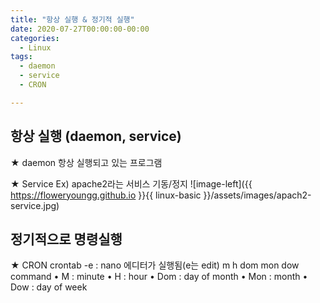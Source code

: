 ```yaml
---
title: "항상 실행 & 정기적 실행"
date: 2020-07-27T00:00:00-00:00
categories:
  - Linux
tags:
  - daemon
  - service
  - CRON

---
```


## 항상 실행 (daemon, service)

★ daemon
항상 실행되고 있는 프로그램

★ Service
Ex) apache2라는 서비스 기동/정지
![image-left]({{ https://floweryoungg.github.io }}{{ linux-basic }}/assets/images/apach2-service.jpg)

## 정기적으로 명령실행

★ CRON
crontab -e : nano 에디터가 실행됨(e는 edit)
 m h  dom mon dow command
	• M : minute
	• H : hour
	• Dom : day of month
	• Mon : month
	• Dow : day of week
